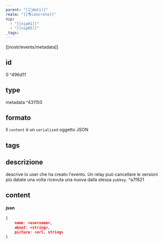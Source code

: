 ```yaml
---
parent: "[[💾dati]]"
realm: "[[🌎concrete]]"
nip:
  - "[[nip01]]"
  - "[[nip05]]"
_tags:
---
```

[[nostr/events/metadata]]

## id
0 ^496d11

## type
metadata ^431150

## formato
Il `content` è un `serialized` oggetto JSON

## tags
## descrizione
descrive lo user che ha creato l'evento. Un relay può cancellare le versioni più datate una volta ricevuta una nuova dalla stessa `pubkey`. ^a7f821

## content
#### json
```json
{
	name: <username>,
	about: <string>,
	picture: <url, string>
}
```
